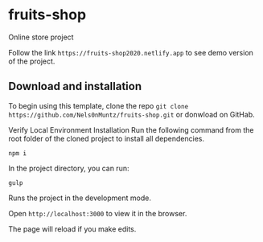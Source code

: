 # fruits-shop
Online store project

Follow the link `https://fruits-shop2020.netlify.app` to see demo version of the project.


## Download and installation
To begin using this template, clone the repo `git clone https://github.com/Nels0nMuntz/fruits-shop.git` or donwload on GitHab.

Verify Local Environment Installation Run the following command from the root folder of the cloned project to install all dependencies.

`npm i`

In the project directory, you can run:

`gulp`

Runs the project in the development mode.

Open `http://localhost:3000` to view it in the browser.

The page will reload if you make edits.
